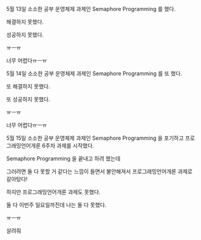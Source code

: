 5월 13일 소소한 공부
운영체제 과제인 Semaphore Programming 를 했다.

해결하지 못했다.

성공하지 못했다.

ㅠㅡㅠ

너무 어렵다ㅠㅡㅠ

 

5월 14일 소소한 공부
운영체제 과제인 Semaphore Programming 를 또 했다.

또 해결하지 못했다.

또 성공하지 못했다.

ㅠㅡㅠ

너무 어렵다ㅠㅡㅠ

 

5월 15일 소소한 공부
운영체제 과제인 Semaphore Programming 을 포기하고 프로그래밍언어개론 6주차 과제를 시작했다.

Semaphore Programming 을 끝내고 하려 했는데

그러려면 둘 다 못할 거 같다는 느낌이 들면서 불안해져서 프로그래밍언어개론 과제로 갈아탔다!

하지만 프로그래밍언어개론 과제도 못했다.

둘 다 이번주 일요일까진데 나는 둘 다 못했다.

ㅠㅡㅠ

살려줘
